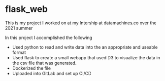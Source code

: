 # flask_web

This is my project I worked on at my Intership at datamachines.co over the 2021 summer

In this project I accomplished the following

- Used python to read and write data into the an appropriate and useable format
- Used flask to create a small webapp that used D3 to visualize the data in the csv file that was generated.
- Dockerized the file
- Uploaded into GitLab and set up CI/CD
